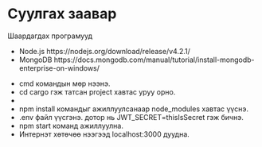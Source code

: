 <h1>Суулгах заавар</h1>
Шаардагдах програмууд
<ul>
  <li>Node.js https://nodejs.org/download/release/v4.2.1/</li>
  <li>MongoDB https://docs.mongodb.com/manual/tutorial/install-mongodb-enterprise-on-windows/</li>
</ul>

<ul>
  <li>cmd командын мөр нээнэ.</li>    
  <li>cd cargo гэж татсан project хавтас уруу орно.<li>
  <li>npm install командыг ажиллуулсанаар node_modules хавтас үүснэ.</li>
  <li>.env файл үүсгэнэ. дотор нь JWT_SECRET=thisIsSecret гэж бичнэ.</li>
  <li>npm start команд ажиллуулна.</li>
  <li>Интернэт хөтөчөө нээгээд localhost:3000 дуудна.</li>
</ul>



  
